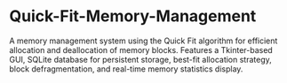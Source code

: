 # Quick-Fit-Memory-Management
A memory management system using the Quick Fit algorithm for efficient allocation and deallocation of memory blocks. Features a Tkinter-based GUI, SQLite database for persistent storage, best-fit allocation strategy, block defragmentation, and real-time memory statistics display.
